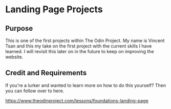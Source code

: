 # Landing Page Projects

## Purpose
This is one of the first projects within The Odin Project. My name is Vincent Tsan and this my take on the first project with the current skills I have learned. I will revisit this later on in the future to keep on improving the website.


## Credit and Requirements
If you're a lurker and wanted to learn more on how to do this yourself? Then you can follow over to here.

https://www.theodinproject.com/lessons/foundations-landing-page
